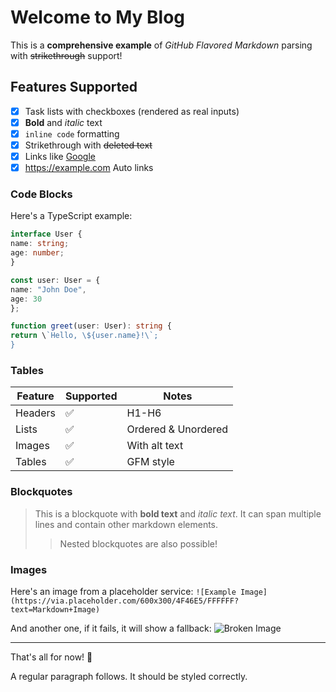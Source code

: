 # Welcome to My Blog

This is a **comprehensive example** of _GitHub Flavored Markdown_ parsing with ~~strikethrough~~ support!

## Features Supported

- [x] Task lists with checkboxes (rendered as real inputs)
- [x] **Bold** and _italic_ text
- [x] `inline code` formatting
- [x] Strikethrough with ~~deleted text~~
- [x] Links like [Google](https://google.com)
- [x] https://example.com Auto links

### Code Blocks

Here's a TypeScript example:

```typescript
interface User {
name: string;
age: number;
}

const user: User = {
name: "John Doe",
age: 30
};

function greet(user: User): string {
return \`Hello, \${user.name}!\`;
}
```

### Tables

| Feature | Supported | Notes               |
| ------- | --------- | ------------------- |
| Headers | ✅        | H1-H6               |
| Lists   | ✅        | Ordered & Unordered |
| Images  | ✅        | With alt text       |
| Tables  | ✅        | GFM style           |

### Blockquotes

> This is a blockquote with **bold text** and _italic text_.
> It can span multiple lines and contain other markdown elements.
>
> > Nested blockquotes are also possible!

### Images

Here's an image from a placeholder service:
`![Example Image](https://via.placeholder.com/600x300/4F46E5/FFFFFF?text=Markdown+Image)`

And another one, if it fails, it will show a fallback:
![Broken Image](https://i0.wp.com/www.themarginalian.org/wp-content/uploads/2024/04/OfraAmit_5DarkMatter.jpg)

---

That's all for now! 🎉

A regular paragraph follows. It should be styled correctly.
